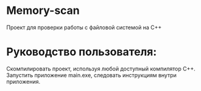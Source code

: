 # Memory-scan
Проект для проверки работы с файловой системой на C++

# Руководство пользователя:
Скомпилировать проект, используя любой доступный компилятор C++. Запустить приложение main.exe, следовать инструкциям внутри приложения.